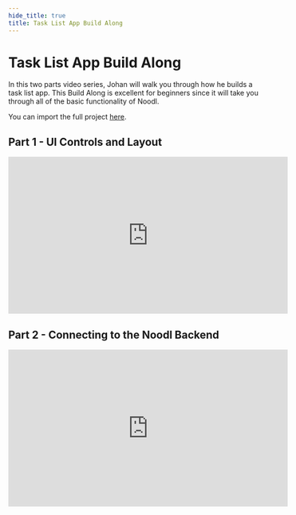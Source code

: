 ```yaml
---
hide_title: true
title: Task List App Build Along
---
```


# Task List App Build Along

In this two parts video series, Johan will walk you through how he builds a task list app. This Build Along is excellent for beginners since it will take you through all of the basic functionality of Noodl.

You can import the full project [here](/library/examples/task-list-app).

## Part 1 - UI Controls and Layout

<iframe width="560" height="315" src="https://www.youtube-nocookie.com/embed/TNnn0Gzj-H4" title="YouTube video player" frameBorder="0" allow="accelerometer; autoplay; clipboard-write; encrypted-media; gyroscope; picture-in-picture" allowFullScreen></iframe>

## Part 2 - Connecting to the Noodl Backend

<iframe width="560" height="315" src="https://www.youtube-nocookie.com/embed/HCqlSUyguiE" title="YouTube video player" frameBorder="0" allow="accelerometer; autoplay; clipboard-write; encrypted-media; gyroscope; picture-in-picture" allowFullScreen></iframe>
